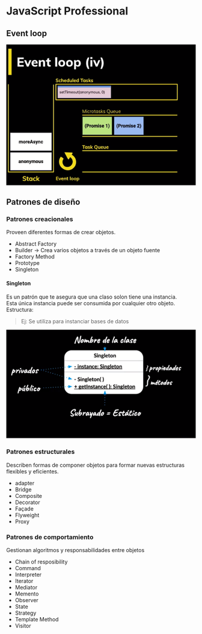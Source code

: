 # JavaScript Professional

## Event loop

![Event loop](assets/images/event_loop.png)

## Patrones de diseño

### Patrones creacionales

Proveen diferentes formas de crear objetos.

* Abstract Factory
* Builder -> Crea varios objetos a través de un objeto fuente
* Factory Method
* Prototype
* Singleton

#### Singleton

Es un patrón que te asegura que una claso solon tiene una instancia.  
Esta única instancia puede ser consumida por cualquier otro objeto.  
Estructura:

> Ej: Se utiliza para instanciar bases de datos

![Estructura](./assets/images/estructura_singleton.png)

### Patrones estructurales

Describen formas de componer objetos para formar nuevas estructuras flexibles y eficientes.

* adapter
* Bridge
* Composite
* Decorator
* Façade
* Flyweight
* Proxy

### Patrones de comportamiento

Gestionan algoritmos y responsabilidades entre objetos

* Chain of resposibility
* Command
* Interpreter
* Iterator
* Mediator
* Memento
* Observer
* State
* Strategy
* Template Method
* Visitor
